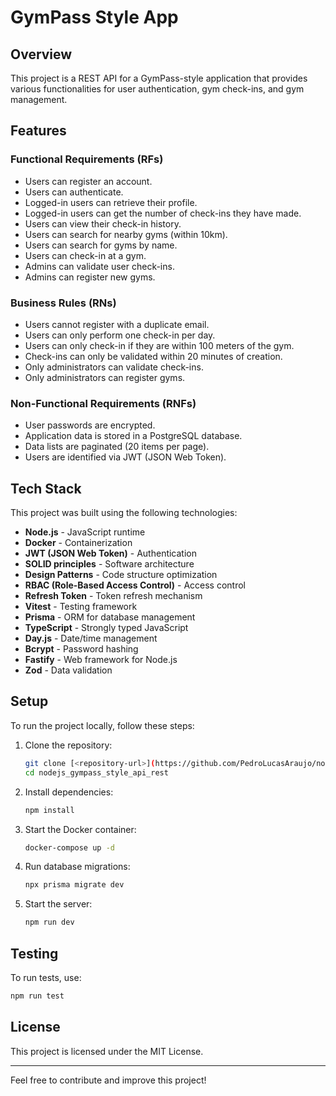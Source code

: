 # GymPass Style App

## Overview
This project is a REST API for a GymPass-style application that provides various functionalities for user authentication, gym check-ins, and gym management.

## Features
### Functional Requirements (RFs)
- Users can register an account.
- Users can authenticate.
- Logged-in users can retrieve their profile.
- Logged-in users can get the number of check-ins they have made.
- Users can view their check-in history.
- Users can search for nearby gyms (within 10km).
- Users can search for gyms by name.
- Users can check-in at a gym.
- Admins can validate user check-ins.
- Admins can register new gyms.

### Business Rules (RNs)
- Users cannot register with a duplicate email.
- Users can only perform one check-in per day.
- Users can only check-in if they are within 100 meters of the gym.
- Check-ins can only be validated within 20 minutes of creation.
- Only administrators can validate check-ins.
- Only administrators can register gyms.

### Non-Functional Requirements (RNFs)
- User passwords are encrypted.
- Application data is stored in a PostgreSQL database.
- Data lists are paginated (20 items per page).
- Users are identified via JWT (JSON Web Token).

## Tech Stack
This project was built using the following technologies:
- **Node.js** - JavaScript runtime
- **Docker** - Containerization
- **JWT (JSON Web Token)** - Authentication
- **SOLID principles** - Software architecture
- **Design Patterns** - Code structure optimization
- **RBAC (Role-Based Access Control)** - Access control
- **Refresh Token** - Token refresh mechanism
- **Vitest** - Testing framework
- **Prisma** - ORM for database management
- **TypeScript** - Strongly typed JavaScript
- **Day.js** - Date/time management
- **Bcrypt** - Password hashing
- **Fastify** - Web framework for Node.js
- **Zod** - Data validation

## Setup
To run the project locally, follow these steps:
1. Clone the repository:
   ```sh
   git clone [<repository-url>](https://github.com/PedroLucasAraujo/nodejs_gympass_style_api_rest)
   cd nodejs_gympass_style_api_rest
   ```
2. Install dependencies:
   ```sh
   npm install
   ```
3. Start the Docker container:
   ```sh
   docker-compose up -d
   ```
4. Run database migrations:
   ```sh
   npx prisma migrate dev
   ```
5. Start the server:
   ```sh
   npm run dev
   ```

## Testing
To run tests, use:
```sh
npm run test
```

## License
This project is licensed under the MIT License.

---
Feel free to contribute and improve this project!
